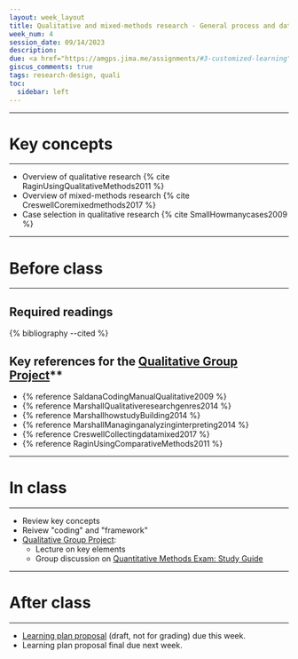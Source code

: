```yaml
---
layout: week_layout
title: Qualitative and mixed-methods research - General process and data collection
week_num: 4
session_date: 09/14/2023
description:
due: <a href="https://amgps.jima.me/assignments/#3-customized-learning">Learning plan proposal (draft)</a>
giscus_comments: true
tags: research-design, quali
toc:
  sidebar: left
---
```


---
# Key concepts
---

- Overview of qualitative research {% cite RaginUsingQualitativeMethods2011 %}
- Overview of mixed-methods research {% cite CreswellCoremixedmethods2017 %}
- Case selection in qualitative research {% cite SmallHowmanycases2009 %}

---
# Before class
---

## Required readings
{% bibliography --cited %}

## Key references for the [Qualitative Group Project](/#5-qualitative-group-project)**

- {% reference SaldanaCodingManualQualitative2009 %}
- {% reference MarshallQualitativeresearchgenres2014 %}
- {% reference MarshallhowstudyBuilding2014 %}
- {% reference MarshallManaginganalyzinginterpreting2014 %}
- {% reference CreswellCollectingdatamixed2017 %}
- {% reference RaginUsingComparativeMethods2011 %}

---
# In class
---
- Review key concepts
- Reivew "coding" and "framework"
- [Qualitative Group Project](/#5-qualitative-group-project):
	- Lecture on key elements
	- Group discussion on [Quantitative Methods Exam: Study Guide](https://docs.google.com/document/d/18ILU9VoSytxJNyecaQced0dHMXvVDlGbpNw6P7bBg5c/edit#heading=h.hywy912n08qp)

---
# After class
---

- <a href="/assignments/#3-customized-learning">Learning plan proposal</a> (draft, not for grading) due this week.
- Learning plan proposal final due next week.
